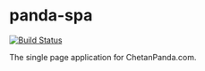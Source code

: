 # panda-spa

[![Build Status](https://travis-ci.org/chetan-panda/panda-spa.svg?branch=master)](https://travis-ci.org/chetan-panda/panda-spa)

The single page application for ChetanPanda.com.
